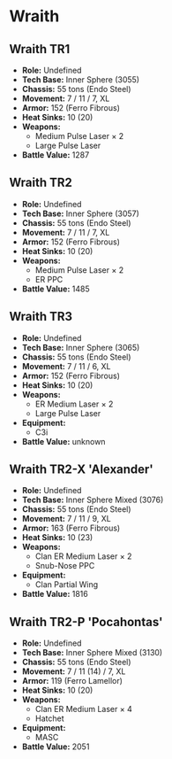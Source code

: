 # Wraith
## Wraith TR1
- **Role:** Undefined
- **Tech Base:** Inner Sphere (3055)
- **Chassis:** 55 tons (Endo Steel)
- **Movement:** 7 / 11 / 7, XL
- **Armor:** 152 (Ferro Fibrous)
- **Heat Sinks:** 10 (20)
- **Weapons:**
  - Medium Pulse Laser × 2
  - Large Pulse Laser
- **Battle Value:** 1287

## Wraith TR2
- **Role:** Undefined
- **Tech Base:** Inner Sphere (3057)
- **Chassis:** 55 tons (Endo Steel)
- **Movement:** 7 / 11 / 7, XL
- **Armor:** 152 (Ferro Fibrous)
- **Heat Sinks:** 10 (20)
- **Weapons:**
  - Medium Pulse Laser × 2
  - ER PPC
- **Battle Value:** 1485

## Wraith TR3
- **Role:** Undefined
- **Tech Base:** Inner Sphere (3065)
- **Chassis:** 55 tons (Endo Steel)
- **Movement:** 7 / 11 / 6, XL
- **Armor:** 152 (Ferro Fibrous)
- **Heat Sinks:** 10 (20)
- **Weapons:**
  - ER Medium Laser × 2
  - Large Pulse Laser
- **Equipment:**
  - C3i
- **Battle Value:** unknown

## Wraith TR2-X 'Alexander'
- **Role:** Undefined
- **Tech Base:** Inner Sphere Mixed (3076)
- **Chassis:** 55 tons (Endo Steel)
- **Movement:** 7 / 11 / 9, XL
- **Armor:** 163 (Ferro Fibrous)
- **Heat Sinks:** 10 (23)
- **Weapons:**
  - Clan ER Medium Laser × 2
  - Snub-Nose PPC
- **Equipment:**
  - Clan Partial Wing
- **Battle Value:** 1816

## Wraith TR2-P 'Pocahontas'
- **Role:** Undefined
- **Tech Base:** Inner Sphere Mixed (3130)
- **Chassis:** 55 tons (Endo Steel)
- **Movement:** 7 / 11 (14) / 7, XL
- **Armor:** 119 (Ferro Lamellor)
- **Heat Sinks:** 10 (20)
- **Weapons:**
  - Clan ER Medium Laser × 4
  - Hatchet
- **Equipment:**
  - MASC
- **Battle Value:** 2051

